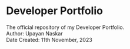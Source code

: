 # Developer Portfolio
The official repository of my Developer Portfolio.
<br>
Author: Upayan Naskar
<br>
Date Created: 11th November, 2023

